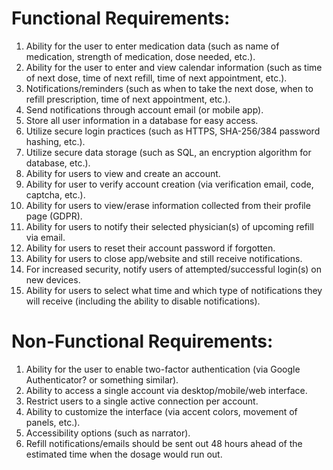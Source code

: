 # Functional Requirements:
1. Ability for the user to enter medication data (such as name of medication, strength of medication, dose needed, etc.).
2. Ability for the user to enter and view calendar information (such as time of next dose, time of next refill, time of next appointment, etc.).
3. Notifications/reminders (such as when to take the next dose, when to refill prescription, time of next appointment, etc.).
4. Send notifications through account email (or mobile app).
5. Store all user information in a database for easy access.
6. Utilize secure login practices (such as HTTPS, SHA-256/384 password hashing, etc.).
7. Utilize secure data storage (such as SQL, an encryption algorithm for database, etc.). 
8. Ability for users to view and create an account.
9. Ability for user to verify account creation (via verification email, code, captcha, etc.). 
10. Ability for users to view/erase information collected from their profile page (GDPR).
11. Ability for users to notify their selected physician(s) of upcoming refill via email.
12. Ability for users to reset their account password if forgotten.
13. Ability for users to close app/website and still receive notifications.
14. For increased security, notify users of attempted/successful login(s) on new devices.
15. Ability for users to select what time and which type of notifications they will receive (including the ability to disable notifications).

# Non-Functional Requirements:
1. Ability for the user to enable two-factor authentication (via Google Authenticator? or something similar).
2. Ability to access a single account via desktop/mobile/web interface.
3. Restrict users to a single active connection per account.
4. Ability to customize the interface (via accent colors, movement of panels, etc.).
5. Accessibility options (such as narrator).
6. Refill notifications/emails should be sent out 48 hours ahead of the estimated time when the dosage would run out.